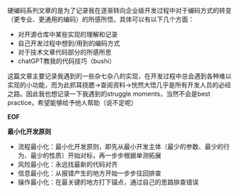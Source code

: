 硬编码系列文章的是为了记录我在逐渐转向企业级开发过程中对于编码方式的转变（更专业、更通用的编码）的所感所悟，具体可以有以下几个方面：

* 对开源仓库中某些实现的理解和记录
* 自己开发过程中想到/用到的编码方式
* 对于技术文章代码部分的所感所思
* chatGPT教我的代码技巧（bushi）



这篇文章主要记录我遇到的一些杂七杂八的实现，在开发过程中总会遇到各种难以实现的小功能，而为此抓耳挠腮->查阅资料->恍然大悟几乎是所有开发人员的必经之路。因此我也想记录一下我遇到的struggle moments，当然不会是best practice，希望能够给予他人帮助（说不定呢）

**EOF**



**最小化开发原则**

* 流程最小化：最小化开发原则，即先从最小开发主体（最少的参数、最少的行为、最少的性质）开始对标，再一步步根据单测拓展
* 风险最小化：永远找最新的代码对齐
* 信息最小化：从报错产生的地方开始一步步往回排查
* 操作最小化：在最关键的地方打下锚点，通过自己的思路排查错误